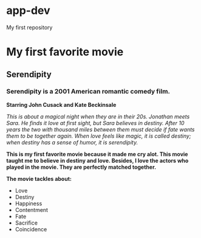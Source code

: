 # app-dev
My first repository

# My first favorite movie
## Serendipity

### Serendipity is a 2001 American romantic comedy film. 

**Starring John Cusack and Kate Beckinsale**

*This is about a magical night when they are in their 20s. 
Jonathan meets Sara. He finds it love at first sight, but Sara
believes in destiny. After 10 years the two with thousand miles 
between them must decide if fate wants them to be together again. 
When love feels like magic, it is called destiny; when destiny has
a sense of humor, it is serendipity.*

**This is my first favorite movie because it made me cry alot. This movie
taught me to believe in destiny and love. Besides, I love the actors who
played in the movie. They are perfectly matched together.**

**The movie tackles about:**
- Love
- Destiny
- Happiness
- Contentment
- Fate
- Sacrifice
- Coincidence
